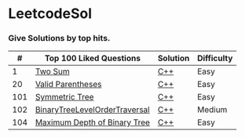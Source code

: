 # LeetcodeSol

### Give Solutions by top hits.

| # | Top 100 Liked Questions | Solution | Difficulty |
|---| ----------------------- | -------- | ---------- |
| 1 | [Two Sum](https://leetcode.com/problems/two-sum/) | [C++](./Top_100_Liked_Questions/TwoSum.cpp) | Easy|
|20 | [Valid Parentheses](https://leetcode.com/problems/valid-parentheses/)|[C++](./Top_100_Liked_Questions/ValidParenthese.cpp)|Easy|
|101| [Symmetric Tree](https://leetcode.com/problems/symmetric-tree/) | [C++](./Top_100_Liked_Questions/SymmetricTree.cpp)|Easy|
|102|[BinaryTreeLevelOrderTraversal](https://leetcode.com/problems/binary-tree-level-order-traversal/)|[C++](./Top_100_Liked_Questions/BinaryTreeLevelOrderTraversal.cpp)|Medium|
|104|[Maximum Depth of Binary Tree](https://leetcode.com/problems/maximum-depth-of-binary-tree/)| [C++](./Top_100_Liked_Questions/MaximumDepthofBinaryTree.cpp)|Easy|